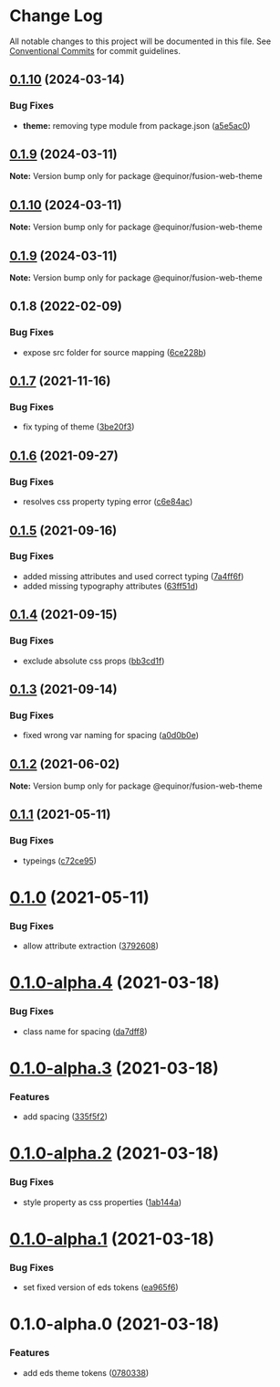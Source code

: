 # Change Log

All notable changes to this project will be documented in this file.
See [Conventional Commits](https://conventionalcommits.org) for commit guidelines.

## [0.1.10](https://github.com/equinor/fusion-web/compare/@equinor/fusion-web-theme@0.1.9...@equinor/fusion-web-theme@0.1.10) (2024-03-14)


### Bug Fixes

* **theme:** removing type module from package.json ([a5e5ac0](https://github.com/equinor/fusion-web/commit/a5e5ac0ab215199bcc364c740be8f3239e870117))





## [0.1.9](https://github.com/equinor/fusion-web/compare/@equinor/fusion-web-theme@0.1.8...@equinor/fusion-web-theme@0.1.9) (2024-03-11)

**Note:** Version bump only for package @equinor/fusion-web-theme





## [0.1.10](https://github.com/equinor/fusion-web/compare/@equinor/fusion-web-theme@0.1.9...@equinor/fusion-web-theme@0.1.10) (2024-03-11)

**Note:** Version bump only for package @equinor/fusion-web-theme

## [0.1.9](https://github.com/equinor/fusion-web/compare/@equinor/fusion-web-theme@0.1.8...@equinor/fusion-web-theme@0.1.9) (2024-03-11)

**Note:** Version bump only for package @equinor/fusion-web-theme

## 0.1.8 (2022-02-09)

### Bug Fixes

- expose src folder for source mapping ([6ce228b](https://github.com/equinor/fusion-web/commit/6ce228b8df88b778efb371fd8a12bb1ad100605a))

## [0.1.7](https://github.com/equinor/fusion-web/compare/@equinor/fusion-web-theme@0.1.6...@equinor/fusion-web-theme@0.1.7) (2021-11-16)

### Bug Fixes

- fix typing of theme ([3be20f3](https://github.com/equinor/fusion-web/commit/3be20f3183b64714822ce09dd8bb627d793964fc))

## [0.1.6](https://github.com/equinor/fusion-web/compare/@equinor/fusion-web-theme@0.1.5...@equinor/fusion-web-theme@0.1.6) (2021-09-27)

### Bug Fixes

- resolves css property typing error ([c6e84ac](https://github.com/equinor/fusion-web/commit/c6e84acb052e84e6c2cd8b32397b35859bdb6446))

## [0.1.5](https://github.com/equinor/fusion-web/compare/@equinor/fusion-web-theme@0.1.4...@equinor/fusion-web-theme@0.1.5) (2021-09-16)

### Bug Fixes

- added missing attributes and used correct typing ([7a4ff6f](https://github.com/equinor/fusion-web/commit/7a4ff6fa0653a5ca989c6e2e16b55ad8461bd68b))
- added missing typography attributes ([63ff51d](https://github.com/equinor/fusion-web/commit/63ff51d5910a07af7c1503a6edd39f51a8ed06bb))

## [0.1.4](https://github.com/equinor/fusion-web/compare/@equinor/fusion-web-theme@0.1.3...@equinor/fusion-web-theme@0.1.4) (2021-09-15)

### Bug Fixes

- exclude absolute css props ([bb3cd1f](https://github.com/equinor/fusion-web/commit/bb3cd1f186e83ba1ac3c8088f4fdb6e5903b091f))

## [0.1.3](https://github.com/equinor/fusion-web/compare/@equinor/fusion-web-theme@0.1.2...@equinor/fusion-web-theme@0.1.3) (2021-09-14)

### Bug Fixes

- fixed wrong var naming for spacing ([a0d0b0e](https://github.com/equinor/fusion-web/commit/a0d0b0e1767a150bc2905cb4cb9fb253f845aa2b))

## [0.1.2](https://github.com/equinor/fusion-web/compare/@equinor/fusion-web-theme@0.1.1...@equinor/fusion-web-theme@0.1.2) (2021-06-02)

**Note:** Version bump only for package @equinor/fusion-web-theme

## [0.1.1](https://github.com/equinor/fusion-web/compare/@equinor/fusion-web-theme@0.1.0...@equinor/fusion-web-theme@0.1.1) (2021-05-11)

### Bug Fixes

- typeings ([c72ce95](https://github.com/equinor/fusion-web/commit/c72ce9596e055e3fb1a9be5e659ff0dd683750ff))

# [0.1.0](https://github.com/equinor/fusion-web/compare/@equinor/fusion-web-theme@0.1.0-alpha.4...@equinor/fusion-web-theme@0.1.0) (2021-05-11)

### Bug Fixes

- allow attribute extraction ([3792608](https://github.com/equinor/fusion-web/commit/379260833899bcf33af48643dcbda1b8fae8a699))

# [0.1.0-alpha.4](https://github.com/equinor/fusion-web/compare/@equinor/fusion-web-theme@0.1.0-alpha.3...@equinor/fusion-web-theme@0.1.0-alpha.4) (2021-03-18)

### Bug Fixes

- class name for spacing ([da7dff8](https://github.com/equinor/fusion-web/commit/da7dff8f02c16bfe10bc925677747ccd84133550))

# [0.1.0-alpha.3](https://github.com/equinor/fusion-web/compare/@equinor/fusion-web-theme@0.1.0-alpha.2...@equinor/fusion-web-theme@0.1.0-alpha.3) (2021-03-18)

### Features

- add spacing ([335f5f2](https://github.com/equinor/fusion-web/commit/335f5f2b571bda58fc419af5874bf778412b1add))

# [0.1.0-alpha.2](https://github.com/equinor/fusion-web/compare/@equinor/fusion-web-theme@0.1.0-alpha.1...@equinor/fusion-web-theme@0.1.0-alpha.2) (2021-03-18)

### Bug Fixes

- style property as css properties ([1ab144a](https://github.com/equinor/fusion-web/commit/1ab144a0264e3319053d8645541aa40fa7fe0d64))

# [0.1.0-alpha.1](https://github.com/equinor/fusion-web/compare/@equinor/fusion-web-theme@0.1.0-alpha.0...@equinor/fusion-web-theme@0.1.0-alpha.1) (2021-03-18)

### Bug Fixes

- set fixed version of eds tokens ([ea965f6](https://github.com/equinor/fusion-web/commit/ea965f62953d7955c14c094a0ce1ab65507eae80))

# 0.1.0-alpha.0 (2021-03-18)

### Features

- add eds theme tokens ([0780338](https://github.com/equinor/fusion-web/commit/07803389f64f886df9a5e67024b064a45d326edc))
